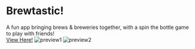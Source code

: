 # Brewtastic!
A fun app bringing brews & breweries together, with a spin the bottle game to play with friends!
<br>
[View Here!](https://brewtasticapp.herokuapp.com/ "View here")
![preview1](https://github.com/neekyo/Brewtastic/blob/master/images/preview.png)
![preview2](https://github.com/neekyo/Brewtastic/blob/master/images/preview2.png)
